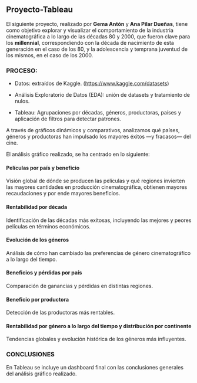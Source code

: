 ## Proyecto-Tableau
El siguiente proyecto, realizado por **Gema Antón** y **Ana Pilar Dueñas**, tiene como objetivo explorar y visualizar el comportamiento de la industria cinematográfica a lo largo de las décadas 80 y 2000, que fueron clave para los **millennial**, correspondiendo con la década de nacimiento de esta generación en el caso de los 80, y la adolescencia y temprana juventud de los mismos, en el caso de los 2000. 


### PROCESO: 

- Datos: extraídos de Kaggle. (https://www.kaggle.com/datasets)

- Análisis Exploratorio de Datos (EDA): unión de datasets y tratamiento de nulos.

- Tableau: Agrupaciones por décadas, géneros, productoras, países y aplicación de filtros para detectar patrones.


A través de gráficos dinámicos y comparativos, analizamos qué países, géneros y productoras han impulsado los mayores éxitos —y fracasos— del cine.

El análisis gráfico realizado, se ha centrado en lo siguiente:

#### Películas por país y beneficio

Visión global de dónde se producen las películas y qué regiones invierten las mayores cantidades en producción cinematográfica, obtienen mayores recaudaciones y por ende mayores beneficios. 
    
#### Rentabilidad por década

Identificación de las décadas más exitosas, incluyendo las mejores y peores películas en términos económicos.

#### Evolución de los géneros

Análisis de cómo han cambiado las preferencias de género cinematográfico a lo largo del tiempo.


#### Beneficios y pérdidas por país
    
Comparación de ganancias y pérdidas en distintas regiones.


#### Beneficio por productora

Detección de las productoras más rentables.


#### Rentabilidad por género a lo largo del tiempo y distribución por continente 

Tendencias globales y evolución histórica de los géneros más influyentes.


### CONCLUSIONES
En Tableau se incluye un dashboard final con las conclusiones generales del análisis gráfico realizado.
